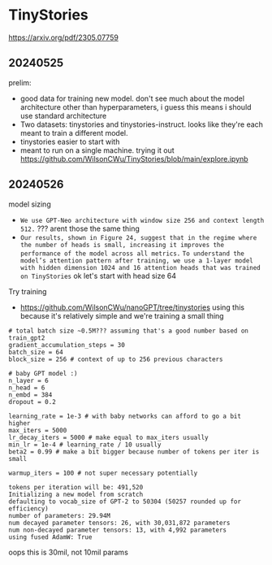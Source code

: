 # TinyStories
https://arxiv.org/pdf/2305.07759

##  20240525
prelim: 
* good data for training new model. don't see much about the model architecture other than hyperparameters, i guess this means i should use standard architecture
* Two datasets: tinystories and tinystories-instruct. looks like they're each meant to train a different model.
* tinystories easier to start with
* meant to run on a single machine.
trying it out
https://github.com/WilsonCWu/TinyStories/blob/main/explore.ipynb

##  20240526
model sizing
* `We use GPT-Neo architecture with window size 256 and context length 512.` ??? arent those the same thing
* `Our results, shown in Figure 24, suggest that in the regime where the number of heads is small, increasing it improves the performance of the model across all metrics.` `To understand the model’s attention pattern after training, we use a 1-layer model with hidden dimension 1024 and 16 attention heads that was trained on TinyStories` ok let's start with head size 64

Try training
* https://github.com/WilsonCWu/nanoGPT/tree/tinystories using this because it's relatively simple and we're training a small thing
```
# total batch size ~0.5M??? assuming that's a good number based on train_gpt2
gradient_accumulation_steps = 30 
batch_size = 64
block_size = 256 # context of up to 256 previous characters

# baby GPT model :)
n_layer = 6
n_head = 6
n_embd = 384
dropout = 0.2

learning_rate = 1e-3 # with baby networks can afford to go a bit higher
max_iters = 5000
lr_decay_iters = 5000 # make equal to max_iters usually
min_lr = 1e-4 # learning_rate / 10 usually
beta2 = 0.99 # make a bit bigger because number of tokens per iter is small

warmup_iters = 100 # not super necessary potentially
```
```
tokens per iteration will be: 491,520
Initializing a new model from scratch
defaulting to vocab_size of GPT-2 to 50304 (50257 rounded up for efficiency)
number of parameters: 29.94M
num decayed parameter tensors: 26, with 30,031,872 parameters
num non-decayed parameter tensors: 13, with 4,992 parameters
using fused AdamW: True
```
oops this is 30mil, not 10mil params
